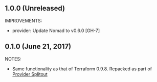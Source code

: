 ## 1.0.0 (Unreleased)

IMPROVEMENTS:

* provider: Update Nomad to v0.6.0 [GH-7]

## 0.1.0 (June 21, 2017)

NOTES:

* Same functionality as that of Terraform 0.9.8. Repacked as part of [Provider Splitout](https://www.hashicorp.com/blog/upcoming-provider-changes-in-terraform-0-10/)
